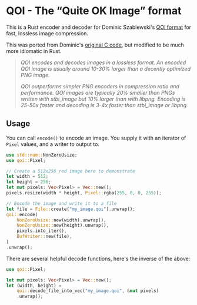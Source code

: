 # QOI - The “Quite OK Image” format

This is a Rust encoder and decoder for Dominic Szablewski's
[QOI format](https://phoboslab.org/log/2021/11/qoi-fast-lossless-image-compression)
for fast, lossless image compression.

This was ported from Dominic's [original C code](https://github.com/phoboslab/qoi),
but modified to be much more idiomatic in Rust.

> *QOI encodes and decodes images in a lossless format. An encoded QOI image is
usually around 10-30% larger than a decently optimized PNG image.*
>
> *QOI outperforms simpler PNG encoders in compression ratio and performance. QOI
images are typically 20% smaller than PNGs written with stbi_image but 10%
larger than with libpng. Encoding is 25-50x faster and decoding is 3-4x faster
than stbi_image or libpng.*

## Usage

You can call `encode()` to encode an image. You supply it with an iterator
of `Pixel` values, and a writer to output to.

```rust
use std::num::NonZeroUsize;
use qoi::Pixel;

// Create a 512x256 red image here to demonstrate
let width = 512;
let height = 256;
let mut pixels: Vec<Pixel> = Vec::new();
pixels.resize(width * height, Pixel::rgba(255, 0, 0, 255));

// Encode the image and write it to a file
let file = File::create("my_image.qoi").unwrap();
qoi::encode(
    NonZeroUsize::new(width).unwrap(),
    NonZeroUsize::new(height).unwrap(),
    pixels.into_iter(),
    BufWriter::new(file),
)
.unwrap();
```

There are several helpful decode functions, here's the inverse of the above:

```rust
use qoi::Pixel;

let mut pixels: Vec<Pixel> = Vec::new();
let (width, height) = 
    qoi::decode_file_into_vec("my_image.qoi", &mut pixels)
    .unwrap();
```